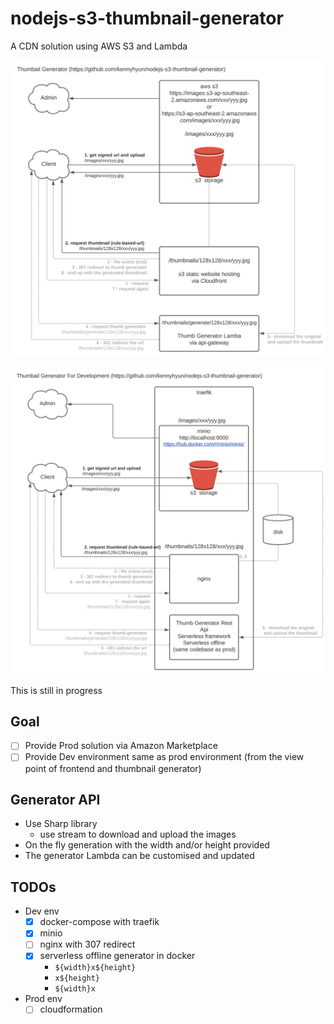# nodejs-s3-thumbnail-generator

A CDN solution using AWS S3 and Lambda

![prod system](https://raw.githubusercontent.com/kennyhyun/nodejs-s3-thumbnail-generator/devenv/AWS%20thumbnail%20CDN%20solution%20-%20aws%20infra%20for%20thumbnails.svg)

![dev system](https://raw.githubusercontent.com/kennyhyun/nodejs-s3-thumbnail-generator/devenv/AWS%20thumbnail%20CDN%20solution%20-%20dev%20env%20for%20aws.svg)

This is still in progress

## Goal

- [ ] Provide Prod solution via Amazon Marketplace
- [ ] Provide Dev environment same as prod environment (from the view point of frontend and thumbnail generator)

## Generator API

- Use Sharp library
  - use stream to download and upload the images
- On the fly generation with the width and/or height provided
- The generator Lambda can be customised and updated

## TODOs

- Dev env
  - [x] docker-compose with traefik
  - [x] minio
  - [ ] nginx with 307 redirect
  - [x] serverless offline generator in docker
    - `${width}x${height}`
    - `x${height}`
    - `${width}x`
- Prod env
  - [ ] cloudformation
